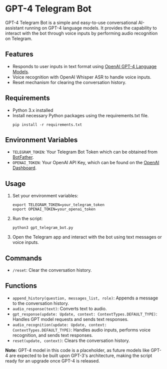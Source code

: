 # GPT-4 Telegram Bot

GPT-4 Telegram Bot is a simple and easy-to-use conversational AI-assistant running on GPT-4 language models. It provides the capability to interact with the bot through voice inputs by performing audio recognition on Telegram.

## Features
* Responds to user inputs in text format using [OpenAI GPT-4 Language Models](https://beta.openai.com/docs/models/gpt-4).
* Voice recognition with OpenAI Whisper ASR to handle voice inputs.
* Reset mechanism for clearing the conversation history.

## Requirements
* Python 3.x installed
* Install necessary Python packages using the requirements.txt file.
  ```
  pip install -r requirements.txt
  ```

## Environment Variables
* `TELEGRAM_TOKEN`: Your Telegram Bot Token which can be obtained from [BotFather](https://core.telegram.org/bots#6-botfather).
* `OPENAI_TOKEN`: Your OpenAI API Key, which can be found on the [OpenAI Dashboard](https://beta.openai.com/signup).

## Usage
1. Set your environment variables:
   ```
   export TELEGRAM_TOKEN=your_telegram_token
   export OPENAI_TOKEN=your_openai_token
   ```

2. Run the script:
   ```
   python3 gpt_telegram_bot.py
   ```

3. Open the Telegram app and interact with the bot using text messages or voice inputs.

## Commands
* `/reset`: Clear the conversation history.

## Functions
* `append_history(question, messages_list, role)`: Appends a message to the conversation history.
* `audio_response(text)`: Converts text to audio.
* `gpt_response(update: Update, context: ContextTypes.DEFAULT_TYPE)`: Handles GPT model requests and sends text responses.
* `audio_recognition(update: Update, context: ContextTypes.DEFAULT_TYPE)`: Handles audio inputs, performs voice recognition, and sends text responses.
* `reset(update, context)`: Clears the conversation history.

**Note:** GPT-4 model in this code is a placeholder, as future models like GPT-4 are expected to be built upon GPT-3's architecture, making the script ready for an upgrade once GPT-4 is released.